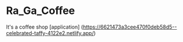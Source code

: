 # Ra_Ga_Coffee
It's a coffee shop [application]  (https://6621473a3cee470f0deb58d5--celebrated-taffy-4122e2.netlify.app/)

